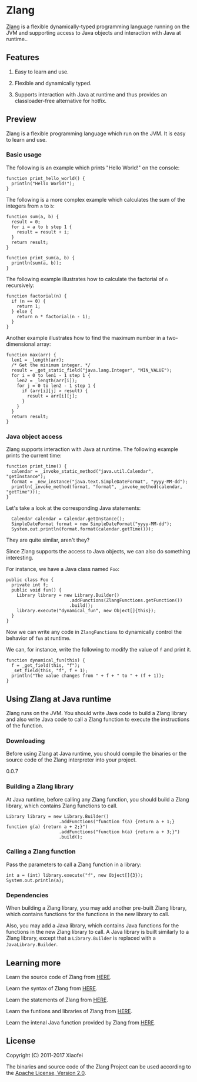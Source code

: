 # Zlang

[Zlang](https://github.com/Xiaofei-it/Zlang) is a flexible dynamically-typed programming language running on the JVM and
supporting access to Java objects and interaction with Java at runtime..

## Features

1. Easy to learn and use.

2. Flexible and dynamically typed.

3. Supports interaction with Java at runtime and thus provides an classloader-free alternative for hotfix.

## Preview

Zlang is a flexible programming language which run on the JVM. It is easy to learn and use.

### Basic usage

The following is an example which prints "Hello World!" on the console:

```
function print_hello_world() {
  println("Hello World!");
}
```

The following is a more complex example which calculates the sum of the integers from `a` to `b`:

```
function sum(a, b) {
  result = 0;
  for i = a to b step 1 {
    result = result + i;
  }
  return result;
}

function print_sum(a, b) {
  println(sum(a, b));
}
```

The following example illustrates how to calculate the factorial of `n` recursively:

```
function factorial(n) {
  if (n == 0) {
    return 1;
  } else {
    return n * factorial(n - 1);
  }
}
```

Another example illustrates how to find the maximum number in a two-dimensional array:

```
function max(arr) {
  len1 = _length(arr);
  /* Get the minimum integer. */
  result = _get_static_field("java.lang.Integer", "MIN_VALUE");
  for i = 0 to len1 - 1 step 1 {
    len2 = _length(arr[i]);
    for j = 0 to len2 - 1 step 1 {
      if (arr[i][j] > result) {
        result = arr[i][j];
      }
    }
  }
  return result;
}
```

### Java object access

Zlang supports interaction with Java at runtime. The following example prints the current time:

```
function print_time() {
  calendar = _invoke_static_method("java.util.Calendar", "getInstance");
  format = _new_instance("java.text.SimpleDateFormat", "yyyy-MM-dd");
  println(_invoke_method(format, "format", _invoke_method(calendar, "getTime")));
}
```

Let's take a look at the corresponding Java statements:
```
  Calendar calendar = Calendar.getInstance();
  SimpleDateFormat format = new SimpleDateFormat("yyyy-MM-dd");
  System.out.println(format.format(calendar.getTime()));
```

They are quite similar, aren't they?

Since Zlang supports the access to Java objects, we can also do something interesting.

For instance, we have a Java class named `Foo`:

```
public class Foo {
  private int f;
  public void fun() {
    Library library = new Library.Builder()
                        .addFunctions(ZlangFunctions.getFunction())
                        .build();
    library.execute("dynamical_fun", new Object[]{this});
  }
}
```

Now we can write any code in `ZlangFunctions` to dynamically control the behavior of `fun` at runtime.

We can, for instance, write the following to modify the value of `f` and print it.

```
function dynamical_fun(this) {
  f = _get_field(this, "f");
  _set_field(this, "f", f + 1);
  println("The value changes from " + f + " to " + (f + 1));
}
```

## Using Zlang at Java runtime

Zlang runs on the JVM.
You should write Java code to build a Zlang library and also write Java code to call a Zlang function
to execute the instructions of the function.

### Downloading

Before using Zlang at Java runtime, you should compile the binaries or the source code
of the Zlang interpreter into your project.

0.0.7

### Building a Zlang library

At Java runtime, before calling any Zlang function, you should build a Zlang library, which contains Zlang functions to call.

```
Library library = new Library.Builder()
                    .addFunctions("function f(a) {return a + 1;} function g(a) {return a + 2;}")
                    .addFunctions("function h(a) {return a + 3;}")
                    .build();
```

### Calling a Zlang function

Pass the parameters to call a Zlang function in a library:

```
int a = (int) library.execute("f", new Object[]{3});
System.out.println(a);
```

### Dependencies

When building a Zlang library, you may add another pre-built Zlang library, which contains functions
for the functions in the new library to call.

Also, you may add a Java library, which contains Java functions for the functions in the new Zlang
library to call. A Java library is built similarly to a Zlang library, except that a `Library.Builder`
is replaced with a `JavaLibrary.Builder`.

## Learning more

Learn the source code of Zlang from [HERE](https://github.com/Xiaofei-it/Zlang).

Learn the syntax of Zlang from [HERE](docs/syntax.md).

Learn the statements of Zlang from [HERE](docs/statements.md).

Learn the funtions and libraries of Zlang from [HERE](docs/functions_libraries.md).

Learn the intenal Java function provided by Zlang from [HERE](docs/internal_java_functions.md).

## License

Copyright (C) 2011-2017 Xiaofei

The binaries and source code of the Zlang Project can be used according to the
[Apache License, Version 2.0](http://www.apache.org/licenses/LICENSE-2.0.html).